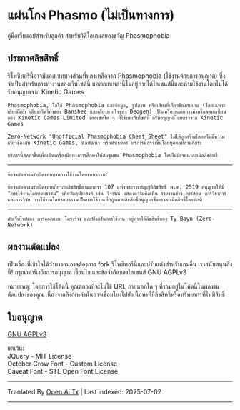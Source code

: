 # แผ่นโกง Phasmo (ไม่เป็นทางการ)

คู่มือเว็บแอปสำหรับลูกค้า สำหรับวิดีโอเกมสยองขวัญ Phasmophobia

## ประกาศลิขสิทธิ์

รีโพซิทอรีนี้อาจมีแอสเซทบางส่วนที่หลงเหลือจาก Phasmophobia (ใช้งานด้วยการอนุญาต) ซึ่งจำเป็นสำหรับการทำงานของเว็บไซต์นี้ แอสเซทเหล่านี้ไม่อยู่ภายใต้ไลเซนส์นี้และห้ามใช้งานโดยไม่ได้รับอนุญาตจาก Kinetic Games

`Phasmophobia, โลโก้ Phasmophobia และข้อมูล, รูปภาพ หรือเสียงที่เกี่ยวข้องกับเกม (โดยเฉพาะเสียงฝีเท้า เสียงกรีดร้องของ Banshee และเสียงหายใจของ Deogen) เป็นเครื่องหมายการค้าหรือจดทะเบียนของ Kinetic Games Limited แอสเซทใด ๆ ที่ใช้บนเว็บไซต์นี้ได้รับอนุญาตโดยตรงจาก Kinetic Games`

`Zero-Network "Unofficial Phasmophobia Cheat Sheet" ไม่ได้ถูกสร้างโดยหรือมีความเกี่ยวข้องกับ Kinetic Games, นักพัฒนา หรือพันธมิตร บริการนี้สร้างขึ้นโดยบุคคลที่สามอิสระ`

`บริการนี้จัดทำขึ้นเพื่อเป็นเครื่องมือทางการศึกษาให้กับชุมชน Phasmophobia โดยไม่มีเจตนาละเมิดลิขสิทธิ์`

---
`ข้อจำกัดความรับผิดชอบตามการใช้งานโดยชอบธรรม:`

`ข้อจำกัดความรับผิดชอบเกี่ยวกับลิขสิทธิ์ตามมาตรา 107 แห่งพระราชบัญญัติลิขสิทธิ์ พ.ศ. 2519 อนุญาตให้มี "การใช้งานโดยชอบธรรม" เพื่อวัตถุประสงค์ เช่น วิจารณ์ แสดงความคิดเห็น รายงานข่าว การสอน การวิชาการ และการวิจัย การใช้งานโดยชอบธรรมเป็นการใช้งานที่กฎหมายลิขสิทธิ์อนุญาตซึ่งอาจละเมิดสิทธิ์โดยปกติ`

---
`ตัวเว็บไซต์เอง การออกแบบ โครงร่าง และฟังก์ชันการใช้งาน อยู่ภายใต้ลิขสิทธิ์ของ Ty Bayn (Zero-Network)`

## ผลงานดัดแปลง

เป็นเรื่องที่เข้าใจได้ว่าบางคนอาจต้องการ fork รีโพซิทอรีนี้และปรับแต่งสำหรับเกมอื่น เราสนับสนุนสิ่งนี้! กรุณาคำนึงถึงการอนุญาต เงื่อนไข และข้อจำกัดของไลเซนส์ GNU AGPLv3

หมายเหตุ: โดยการใช้โค้ดนี้ คุณตกลงที่จะไม่ใช้ URL ภายนอกใด ๆ ที่รวมอยู่ในโค้ดนี้ในผลงานดัดแปลงของคุณ เนื่องจากลิงก์เหล่านั้นอาจเชื่อมโยงไปยังเนื้อหาที่มีลิขสิทธิ์หรือทรัพยากรที่ไม่มีสิทธิ์

## ใบอนุญาต
[GNU AGPLv3](https://choosealicense.com/licenses/agpl-3.0/)

ยกเว้น:  
JQuery - MIT License  
October Crow Font - Custom License  
Caveat Font - STL Open Font License

---

Tranlated By [Open Ai Tx](https://github.com/OpenAiTx/OpenAiTx) | Last indexed: 2025-07-02

---